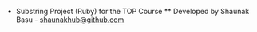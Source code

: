 * Substring Project (Ruby) for the TOP Course
** Developed by Shaunak Basu - shaunakhub@github.com

